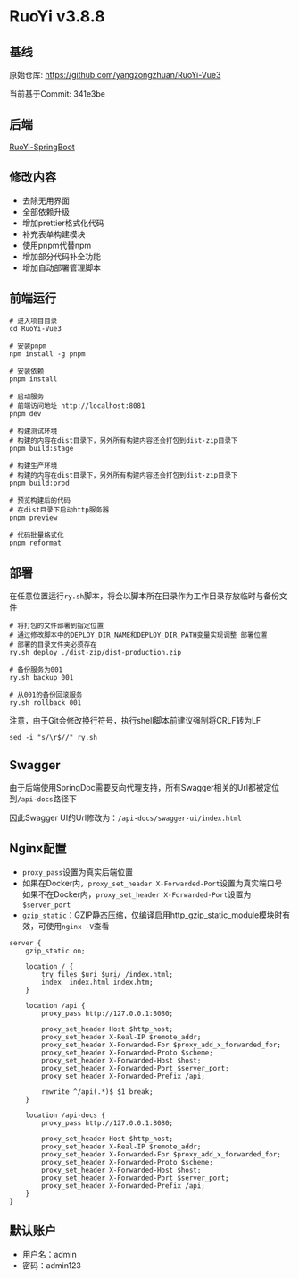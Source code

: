 # RuoYi v3.8.8

## 基线

原始仓库: https://github.com/yangzongzhuan/RuoYi-Vue3

当前基于Commit: 341e3be

## 后端

[RuoYi-SpringBoot](https://github.com/XFY9326/RuoYi-SpringBoot)

## 修改内容

-   去除无用界面
-   全部依赖升级
-   增加prettier格式化代码
-   补充表单构建模块
-   使用pnpm代替npm
-   增加部分代码补全功能
-   增加自动部署管理脚本

## 前端运行

```shell
# 进入项目目录
cd RuoYi-Vue3

# 安装pnpm
npm install -g pnpm

# 安装依赖
pnpm install

# 启动服务
# 前端访问地址 http://localhost:8081
pnpm dev

# 构建测试环境
# 构建的内容在dist目录下，另外所有构建内容还会打包到dist-zip目录下
pnpm build:stage

# 构建生产环境
# 构建的内容在dist目录下，另外所有构建内容还会打包到dist-zip目录下
pnpm build:prod

# 预览构建后的代码
# 在dist目录下启动http服务器
pnpm preview

# 代码批量格式化
pnpm reformat
```

## 部署

在任意位置运行`ry.sh`脚本，将会以脚本所在目录作为工作目录存放临时与备份文件

```shell
# 将打包的文件部署到指定位置
# 通过修改脚本中的DEPLOY_DIR_NAME和DEPLOY_DIR_PATH变量实现调整 部署位置
# 部署的目录文件夹必须存在
ry.sh deploy ./dist-zip/dist-production.zip

# 备份服务为001
ry.sh backup 001

# 从001的备份回滚服务
ry.sh rollback 001
```

注意，由于Git会修改换行符号，执行shell脚本前建议强制将CRLF转为LF

```shell
sed -i "s/\r$//" ry.sh
```

## Swagger

由于后端使用SpringDoc需要反向代理支持，所有Swagger相关的Url都被定位到`/api-docs`路径下

因此Swagger UI的Url修改为：`/api-docs/swagger-ui/index.html`

## Nginx配置

-   `proxy_pass`设置为真实后端位置
-   如果在Docker内，`proxy_set_header X-Forwarded-Port`设置为真实端口号  
    如果不在Docker内，`proxy_set_header X-Forwarded-Port`设置为`$server_port`
-   `gzip_static`：GZIP静态压缩，仅编译启用http_gzip_static_module模块时有效，可使用`nginx -V`查看

```text
server {
    gzip_static on;

    location / {
        try_files $uri $uri/ /index.html;
        index  index.html index.htm;
    }

    location /api {
        proxy_pass http://127.0.0.1:8080;

        proxy_set_header Host $http_host;
        proxy_set_header X-Real-IP $remote_addr;
        proxy_set_header X-Forwarded-For $proxy_add_x_forwarded_for;
        proxy_set_header X-Forwarded-Proto $scheme;
        proxy_set_header X-Forwarded-Host $host;
        proxy_set_header X-Forwarded-Port $server_port;
        proxy_set_header X-Forwarded-Prefix /api;

        rewrite ^/api(.*)$ $1 break;
    }

    location /api-docs {
        proxy_pass http://127.0.0.1:8080;

        proxy_set_header Host $http_host;
        proxy_set_header X-Real-IP $remote_addr;
        proxy_set_header X-Forwarded-For $proxy_add_x_forwarded_for;
        proxy_set_header X-Forwarded-Proto $scheme;
        proxy_set_header X-Forwarded-Host $host;
        proxy_set_header X-Forwarded-Port $server_port;
        proxy_set_header X-Forwarded-Prefix /api;
    }
}
```

## 默认账户

-   用户名：admin
-   密码：admin123
